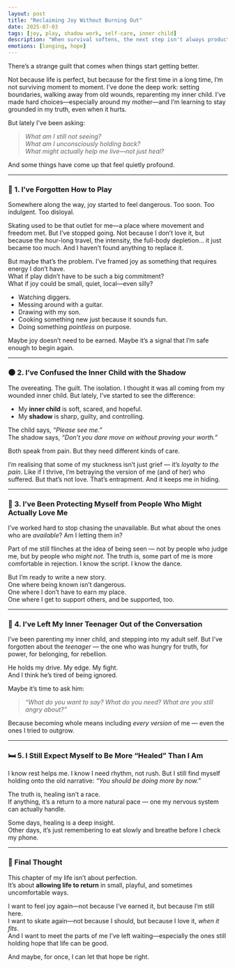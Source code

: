 ```yaml
---
layout: post
title: "Reclaiming Joy Without Burning Out"
date: 2025-07-03
tags: [joy, play, shadow work, self-care, inner child]
description: "When survival softens, the next step isn't always productivity—it's play. Here's what I'm learning about joy, guilt, and choosing life again."
emotions: [longing, hope]
---
```


There’s a strange guilt that comes when things start getting better.

Not because life is perfect, but because for the first time in a long time, I’m not surviving moment to moment. I’ve done the deep work: setting boundaries, walking away from old wounds, reparenting my inner child. I’ve made hard choices—especially around my mother—and I’m learning to stay grounded in my truth, even when it hurts.

But lately I’ve been asking:

> *What am I still not seeing?  
> What am I unconsciously holding back?  
> What might actually help me live—not just heal?*

And some things have come up that feel quietly profound.

---

### 🌱 1. I’ve Forgotten How to Play

Somewhere along the way, joy started to feel dangerous. Too soon. Too indulgent. Too disloyal.

Skating used to be that outlet for me—a place where movement and freedom met. But I’ve stopped going. Not because I don’t love it, but because the hour-long travel, the intensity, the full-body depletion… it just became too much. And I haven’t found anything to replace it.

But maybe that’s the problem. I’ve framed joy as something that requires energy I don’t have.  
What if play didn’t have to be such a big commitment?  
What if joy could be small, quiet, local—even silly?

- Watching diggers.
- Messing around with a guitar.
- Drawing with my son.
- Cooking something new just because it sounds fun.
- Doing something *pointless* on purpose.

Maybe joy doesn’t need to be earned. Maybe it’s a signal that I’m safe enough to begin again.

---

### 🌑 2. I’ve Confused the Inner Child with the Shadow

The overeating. The guilt. The isolation. I thought it was all coming from my wounded inner child. But lately, I’ve started to see the difference:

- My **inner child** is soft, scared, and hopeful.  
- My **shadow** is sharp, guilty, and controlling.

The child says, *“Please see me.”*  
The shadow says, *“Don’t you dare move on without proving your worth.”*

Both speak from pain. But they need different kinds of care.

I’m realising that some of my stuckness isn’t just grief — it’s *loyalty to the pain*. Like if I thrive, I’m betraying the version of me (and of her) who suffered. But that’s not love. That’s entrapment. And it keeps me in hiding.

---

### 🔦 3. I’ve Been Protecting Myself from People Who Might Actually Love Me

I’ve worked hard to stop chasing the unavailable. But what about the ones who are *available*? Am I letting them in?

Part of me still flinches at the idea of being seen — not by people who judge me, but by people who *might not*. The truth is, some part of me is more comfortable in rejection. I know the script. I know the dance.

But I’m ready to write a new story.  
One where being known isn’t dangerous.  
One where I don’t have to earn my place.  
One where I get to support others, and be supported, too.

---

### 🧍 4. I’ve Left My Inner Teenager Out of the Conversation

I’ve been parenting my inner child, and stepping into my adult self. But I’ve forgotten about the *teenager* — the one who was hungry for truth, for power, for belonging, for rebellion.

He holds my drive. My edge. My fight.  
And I think he’s tired of being ignored.

Maybe it’s time to ask him:  
> *“What do you want to say? What do you need? What are you still angry about?”*

Because becoming whole means including *every version* of me — even the ones I tried to outgrow.

---

### 🛏️ 5. I Still Expect Myself to Be More “Healed” Than I Am

I know rest helps me. I know I need rhythm, not rush. But I still find myself holding onto the old narrative: *“You should be doing more by now.”*

The truth is, healing isn’t a race.  
If anything, it’s a return to a more natural pace — one my nervous system can actually handle.

Some days, healing is a deep insight.  
Other days, it’s just remembering to eat slowly and breathe before I check my phone.

---

### 💭 Final Thought

This chapter of my life isn’t about perfection.  
It’s about **allowing life to return** in small, playful, and sometimes uncomfortable ways.

I want to feel joy again—not because I’ve earned it, but because I’m still here.  
I want to skate again—not because I should, but because I love it, *when it fits*.  
And I want to meet the parts of me I’ve left waiting—especially the ones still holding hope that life can be good.

And maybe, for once, I can let that hope be right.
